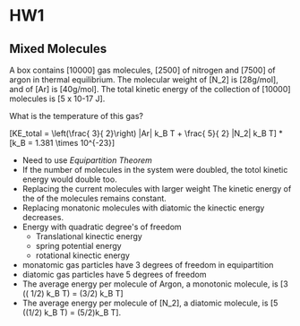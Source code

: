 # HW1

## Mixed Molecules

A box contains \[10000\] gas molecules, \[2500\] of 
nitrogen and \[7500\] of argon in thermal equilibrium. 
The molecular weight of \[N_2\] is \[28g/mol\], and of 
\[Ar\] is \[40g/mol\]. The total kinetic energy of the 
collection of \[10000\] molecules is \[5 x 10-17 J\].

What is the temperature of this gas?

\[KE_total = \left(\frac{ 3}{ 2}\right) |Ar| k_B T + \frac{ 5}{ 2} |N_2| k_B T\]
    * \[k_B = 1.381 \times 10^{-23}\]
* Need to use _Equipartition Theorem_
* If the number of molecules in the system were doubled,
  the totol kinetic energy would double too.
* Replacing the current molecules with larger weight 
  The kinetic energy of the of the molecules remains constant.
* Replacing monatonic molecules with diatomic the kinectic 
  energy decreases.
* Energy with quadratic degree's of freedom
  * Translational kinectic energy
  * spring potential energy
  * rotational kinectic energy
* monatomic gas particles have 3 degrees of freedom in equipartition
* diatomic gas particles have 5 degrees of freedom
* The average energy per molecule of Argon, a monotonic molecule,
  is \[3 (( 1/2) k_B T) = (3/2) k_B T\]
* The average energy per molecule of \[N_2\], a diatomic molecule, 
  is \[5 ((1/2) k_B T) = (5/2)k_B T\].